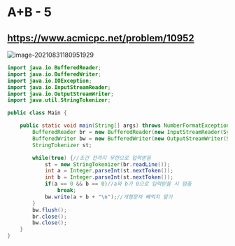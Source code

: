 # A+B - 5

## https://www.acmicpc.net/problem/10952

![image-20210831180951929](https://user-images.githubusercontent.com/60961649/131618699-3ac752c3-93f7-49d4-9647-80c9fc1a1864.png)

```java
import java.io.BufferedReader;
import java.io.BufferedWriter;
import java.io.IOException;
import java.io.InputStreamReader;
import java.io.OutputStreamWriter;
import java.util.StringTokenizer;

public class Main {

	public static void main(String[] args) throws NumberFormatException, IOException {
		BufferedReader br = new BufferedReader(new InputStreamReader(System.in));
		BufferedWriter bw = new BufferedWriter(new OutputStreamWriter(System.out));
		StringTokenizer st;

		while(true) {//조건 전까지 무한으로 입력받음
			st = new StringTokenizer(br.readLine());
			int a = Integer.parseInt(st.nextToken());
			int b = Integer.parseInt(st.nextToken());
			if(a == 0 && b == 0)//a와 b가 0으로 입력받을 시 멈춤
				break;
			bw.write(a + b + "\n");//개행문자 빼먹지 말기
		}
		bw.flush();
		br.close();
		bw.close();
	}
}
```
